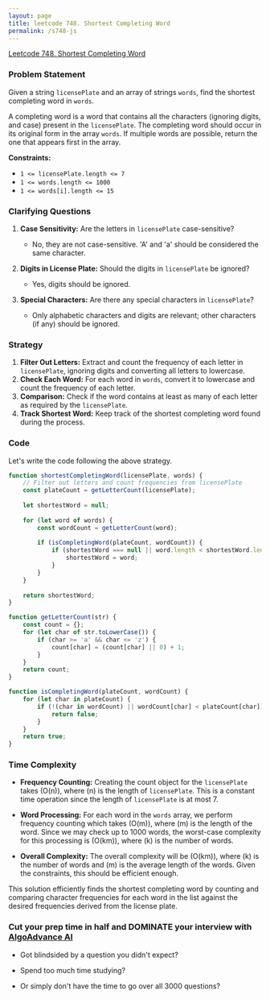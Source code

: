 ```yaml
---
layout: page
title: leetcode 748. Shortest Completing Word
permalink: /s748-js
---
```

[Leetcode 748. Shortest Completing Word](https://algoadvance.github.io/algoadvance/l748)
### Problem Statement

Given a string `licensePlate` and an array of strings `words`, find the shortest completing word in `words`. 

A completing word is a word that contains all the characters (ignoring digits, and case) present in the `licensePlate`. The completing word should occur in its original form in the array `words`. If multiple words are possible, return the one that appears first in the array.

**Constraints:**
- `1 <= licensePlate.length <= 7`
- `1 <= words.length <= 1000`
- `1 <= words[i].length <= 15`

### Clarifying Questions

1. **Case Sensitivity:** Are the letters in `licensePlate` case-sensitive?
   - No, they are not case-sensitive. 'A' and 'a' should be considered the same character.
   
2. **Digits in License Plate:** Should the digits in `licensePlate` be ignored?
   - Yes, digits should be ignored.
   
3. **Special Characters:** Are there any special characters in `licensePlate`?
   - Only alphabetic characters and digits are relevant; other characters (if any) should be ignored.

### Strategy

1. **Filter Out Letters:** Extract and count the frequency of each letter in `licensePlate`, ignoring digits and converting all letters to lowercase.
2. **Check Each Word:** For each word in `words`, convert it to lowercase and count the frequency of each letter.
3. **Comparison:** Check if the word contains at least as many of each letter as required by the `licensePlate`.
4. **Track Shortest Word:** Keep track of the shortest completing word found during the process.

### Code

Let's write the code following the above strategy.

```javascript
function shortestCompletingWord(licensePlate, words) {
    // Filter out letters and count frequencies from licensePlate
    const plateCount = getLetterCount(licensePlate);
    
    let shortestWord = null;
    
    for (let word of words) {
        const wordCount = getLetterCount(word);
        
        if (isCompletingWord(plateCount, wordCount)) {
            if (shortestWord === null || word.length < shortestWord.length) {
                shortestWord = word;
            }
        }
    }
    
    return shortestWord;
}

function getLetterCount(str) {
    const count = {};
    for (let char of str.toLowerCase()) {
        if (char >= 'a' && char <= 'z') {
            count[char] = (count[char] || 0) + 1;
        }
    }
    return count;
}

function isCompletingWord(plateCount, wordCount) {
    for (let char in plateCount) {
        if (!(char in wordCount) || wordCount[char] < plateCount[char]) {
            return false;
        }
    }
    return true;
}
```

### Time Complexity

- **Frequency Counting:** Creating the count object for the `licensePlate` takes \(O(n)\), where \(n\) is the length of `licensePlate`. This is a constant time operation since the length of `licensePlate` is at most 7.
  
- **Word Processing:** For each word in the `words` array, we perform frequency counting which takes \(O(m)\), where \(m\) is the length of the word. Since we may check up to 1000 words, the worst-case complexity for this processing is \(O(km)\), where \(k\) is the number of words.

- **Overall Complexity:** The overall complexity will be \(O(km)\), where \(k\) is the number of words and \(m\) is the average length of the words. Given the constraints, this should be efficient enough.

This solution efficiently finds the shortest completing word by counting and comparing character frequencies for each word in the list against the desired frequencies derived from the license plate.


### Cut your prep time in half and DOMINATE your interview with [AlgoAdvance AI](https://algoAdvance.com)

- Got blindsided by a question you didn't expect?

- Spend too much time studying?

- Or simply don't have the time to go over all 3000 questions?

